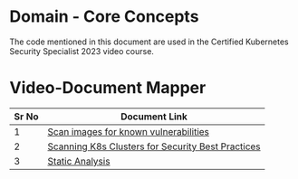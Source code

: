 # Domain - Core Concepts

The code mentioned in this document are used in the Certified Kubernetes Security Specialist 2023 video course.


# Video-Document Mapper

| Sr No | Document Link |
| ------ | ------ |
| 1 | [Scan images for known vulnerabilities][PlDa] |
| 2 | [Scanning K8s Clusters for Security Best Practices][PlDb] |
| 3 | [Static Analysis][PlDc] |



   [PlDa]: <https://github.com/ameeno/certified-kubernetes-security-specialist/blob/master/domain-5-supply-chain-security/trivy.md>
   [PlDb]: <https://github.com/ameeno/certified-kubernetes-security-specialist/blob/master/domain-5-supply-chain-security/kube-bench.md>
   [PlDc]: <https://github.com/ameeno/certified-kubernetes-security-specialist/blob/master/domain-5-supply-chain-security/static-analysis.md>
